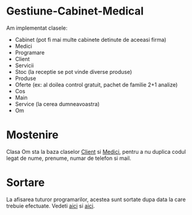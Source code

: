 # Gestiune-Cabinet-Medical

Am implementat clasele:
  - Cabinet (pot fi mai multe cabinete detinute de aceeasi firma)
  - Medici
  - Programare
  - Client
  - Servicii
  - Stoc (la receptie se pot vinde diverse produse)
  - Produse
  - Oferte (ex: al doilea control gratuit, pachet de familie 2+1 analize)
  - Cos
  - Main
  - Service (la cerea dumneavoastra)
  - Om

# Mostenire
  Clasa Om sta la baza claselor [Client](https://github.com/TIPYexe/Gestiune-Cabinet-Medical/blob/1b3624ddb6bdd677b3e6ed9721000ee8e772aa1e/src/administrator/Client.java#L10-L11) si [Medici](https://github.com/TIPYexe/Gestiune-Cabinet-Medical/blob/1b3624ddb6bdd677b3e6ed9721000ee8e772aa1e/src/administrator/Medici.java#L7-L8), pentru a nu duplica codul legat de nume, prenume, numar de telefon si mail.

# Sortare
  La afisarea tuturor programarilor, acestea sunt sortate dupa data la care trebuie efectuate. Vedeti [aici](https://github.com/TIPYexe/Gestiune-Cabinet-Medical/blob/1b3624ddb6bdd677b3e6ed9721000ee8e772aa1e/src/administrator/Programare.java#L55-L61) si [aici](https://github.com/TIPYexe/Gestiune-Cabinet-Medical/blob/1b3624ddb6bdd677b3e6ed9721000ee8e772aa1e/src/administrator/Main.java#L47).
